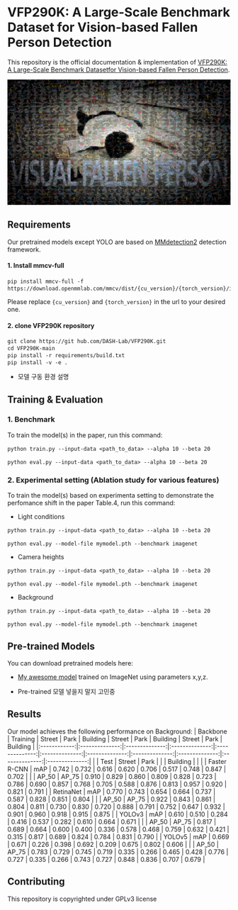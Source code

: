 # VFP290K: A Large-Scale Benchmark Dataset for Vision-based Fallen Person Detection

This repository is the official documentation & implementation of [VFP290K: A Large-Scale Benchmark Datasetfor Vision-based Fallen Person Detection](https://openreview.net/forum?id=y2AbfIXgBK3). 

![VFP290K](./images/teaser.jpg)

## Requirements

Our pretrained models except YOLO are based on [MMdetection2](https://github.com/open-mmlab/mmdetection) detection framework.
#### 1. Install mmcv-full
```setup
pip install mmcv-full -f https://download.openmmlab.com/mmcv/dist/{cu_version}/{torch_version}/index.html
```
Please replace `{cu_version}` and `{torch_version}` in the url to your desired one.

#### 2. clone VFP290K repository
```setup
git clone https://git hub.com/DASH-Lab/VFP290K.git
cd VFP290K-main
pip install -r requirements/build.txt
pip install -v -e .
```
- 모델 구동 환경 설명

## Training & Evaluation

### 1. Benchmark
To train the model(s) in the paper, run this command:

```train
python train.py --input-data <path_to_data> --alpha 10 --beta 20
```
```eval
python eval.py --input-data <path_to_data> --alpha 10 --beta 20
```

### 2. Experimental setting (Ablation study for various features)
To train the model(s) based on experimenta setting to demonstrate the perfomance shift in the paper Table.4, run this command:

- Light conditions
```train
python train.py --input-data <path_to_data> --alpha 10 --beta 20
```

```eval
python eval.py --model-file mymodel.pth --benchmark imagenet
```

- Camera heights
```train
python train.py --input-data <path_to_data> --alpha 10 --beta 20
```
```eval
python eval.py --model-file mymodel.pth --benchmark imagenet
```

- Background
```train
python train.py --input-data <path_to_data> --alpha 10 --beta 20
```
```eval
python eval.py --model-file mymodel.pth --benchmark imagenet
```

## Pre-trained Models
You can download pretrained models here:
- [My awesome model](https://drive.google.com/mymodel.pth) trained on ImageNet using parameters x,y,z. 

- Pre-trained 모델 넣을지 말지 고민중


## Results
Our model achieves the following performance on  Background:
|   Backbone   |    Training    |     Street     |      Park      |    Building    |     Street     |      Park      |    Building    |     Street     |      Park      |    Building    |
|:------------:|:--------------:|:--------------:|:--------------:|:--------------:|:--------------:|:--------------:|:--------------:|:--------------:|:--------------:|:--------------:|
|              |      Test      |     Street                                     |      Park      |                |                |    Building    |                |                |
| Faster R-CNN |       mAP      |      0.742     |      0.732     |      0.616     |      0.620     |      0.706     |      0.517     |      0.748     |      0.847     |      0.702     |
|              | AP_50 \| AP_75 | 0.910 \| 0.829 | 0.860 \| 0.809 | 0.828 \| 0.723 | 0.786 \| 0.690 | 0.857 \| 0.768 | 0.705 \| 0.588 | 0.876 \| 0.813 | 0.957 \| 0.920 | 0.821 \| 0.791 |
|   RetinaNet  |       mAP      |      0.770     |      0.743     |      0.654     |      0.664     |      0.737     |      0.587     |      0.828     |      0.851     |      0.804     |
|              | AP_50 \| AP_75 | 0.922 \| 0.843 | 0.861 \| 0.804 | 0.811 \| 0.730 | 0.830 \| 0.720 | 0.888 \| 0.791 | 0.752 \| 0.647 | 0.932 \| 0.901 | 0.960 \| 0.918 | 0.915 \| 0.875 |
|    YOLOv3    |       mAP      |      0.610     |      0.510     |      0.284     |      0.416     |      0.537     |      0.282     |      0.610     |      0.664     |      0.671     |
|              | AP_50 \| AP_75 | 0.817 \| 0.689 | 0.664 \| 0.600 | 0.400 \| 0.336 | 0.578 \| 0.468 | 0.759 \| 0.632 | 0.421 \| 0.315 | 0.817 \| 0.689 | 0.824 \| 0.784 | 0.831 \| 0.790 |
|    YOLOv5    |       mAP      |      0.669     |      0.671     |      0.226     |      0.398     |      0.692     |      0.209     |      0.675     |      0.802     |      0.606     |
|              | AP_50 \| AP_75 | 0.783 \| 0.729 | 0.745 \| 0.719 | 0.335 \| 0.266 | 0.465 \| 0.428 | 0.776 \| 0.727 | 0.335 \| 0.266 | 0.743 \| 0.727 | 0.848 \| 0.836 | 0.707 \| 0.679 |



## Contributing
This repository is copyrighted under GPLv3 license 
